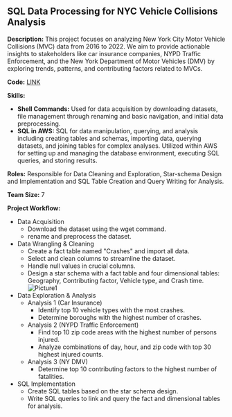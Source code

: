## SQL Data Processing for NYC Vehicle Collisions Analysis
**Description:**
This project focuses on analyzing New York City Motor Vehicle Collisions (MVC) data from 2016 to 2022. We aim to provide actionable insights to stakeholders like car insurance companies, NYPD Traffic Enforcement, and the New York Department of Motor Vehicles (DMV) by exploring trends, patterns, and contributing factors related to MVCs.

**Code:** [LINK](https://github.com/ezhongguo/NYC-Motor-Vehicle-Collisions/blob/main/NYC%20Motor%20Vehicle%20Collisions.ipynb)

**Skills:**
* **Shell Commands:** Used for data acquisition by downloading datasets, file management through renaming and basic navigation, and initial data preprocessing.
* **SQL in AWS:** SQL for data manipulation, querying, and analysis including creating tables and schemas, importing data, querying datasets, and joining tables for complex analyses. Utilized within AWS for setting up and managing the database environment, executing SQL queries, and storing results.


**Roles:**
Responsible for Data Cleaning and Exploration, Star-schema Design and Implementation and SQL Table Creation and Query Writing for Analysis.

**Team Size:** 7

**Project Workflow:**
* Data Acquisition
  * Download the dataset using the wget command.
  * rename and preprocess the dataset.
* Data Wrangling & Cleaning 
  * Create a fact table named "Crashes" and import all data.
  * Select and clean columns to streamline the dataset.
  * Handle null values in crucial columns.
  * Design a star schema with a fact table and four dimensional tables: Geography, Contributing factor, Vehicle type, and Crash time.
  ![Picture1](https://github.com/ezhongguo/NYC-Motor-Vehicle-Collisions/assets/138747553/3da934b4-348b-4a14-9dec-8161e0f36d59)
* Data Exploration & Analysis
  * Analysis 1 (Car Insurance)
    * Identify top 10 vehicle types with the most crashes.
    * Determine boroughs with the highest number of crashes.
  * Analysis 2 (NYPD Traffic Enforcement)
    * Find top 10 zip code areas with the highest number of persons injured.
    * Analyze combinations of day, hour, and zip code with top 30 highest injured counts.
  * Analysis 3 (NY DMV)
    * Determine top 10 contributing factors to the highest number of fatalities.
* SQL Implementation
  * Create SQL tables based on the star schema design.
  * Write SQL queries to link and query the fact and dimensional tables for analysis.
